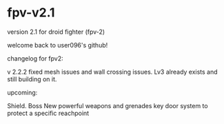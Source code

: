 # fpv-v2.1
version 2.1 for droid fighter (fpv-2)


welcome back to user096's github!

changelog for fpv2:

v 2.2.2
fixed mesh issues and wall crossing issues. Lv3 already exists and still building on it.


upcoming:

Shield.
Boss
New powerful weapons and grenades
key door system to protect a specific reachpoint
